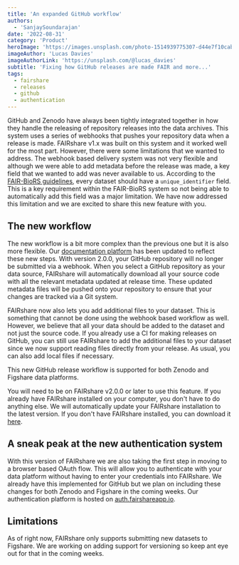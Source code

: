 ```yaml
---
title: 'An expanded GitHub workflow'
authors:
  - 'SanjaySoundarajan'
date: '2022-08-31'
category: 'Product'
heroImage: 'https://images.unsplash.com/photo-1514939775307-d44e7f10cabd?ixlib=rb-1.2.1&ixid=MnwxMjA3fDB8MHxwaG90by1wYWdlfHx8fGVufDB8fHx8&auto=format&fit=crop&w=1740&q=80'
imageAuthor: 'Lucas Davies'
imageAuthorLink: 'https://unsplash.com/@lucas_davies'
subtitle: 'Fixing how GitHub releases are made FAIR and more...'
tags:
  - fairshare
  - releases
  - github
  - authentication
---
```


GitHub and Zenodo have always been tightly integrated together in how they handle the releasing of repository releases into the data archives. This system uses a series of webhooks that pushes your repository data when a release is made. FAIRshare v1.x was built on this system and it worked well for the most part. However, there were some limitations that we wanted to address. The webhook based delivery system was not very flexible and although we were able to add metadata before the release was made, a key field that we wanted to add was never available to us. According to the [FAIR-BioRS guidelines](https://github.com/fairdataihub/FAIR-BioRS-guidelines/blob/main/versions/v1.0.1/README.md#step-3-include-metadata-files), every dataset should have a `unique_identifier` field. This is a key requirement within the FAIR-BioRS system so not being able to automatically add this field was a major limitation. We have now addressed this limitation and we are excited to share this new feature with you.

## The new workflow

The new workflow is a bit more complex than the previous one but it is also more flexible. Our [documentation platform](https://docs.fairshareapp.io) has been updated to reflect these new steps. With version 2.0.0, your GitHub repository will no longer be submitted via a webhook. When you select a GitHub repository as your data source, FAIRshare will automatically download all your source code with all the relevant metadata updated at release time. These updated metadata files will be pushed onto your repository to ensure that your changes are tracked via a Git system.

FAIRshare now also lets you add additional files to your dataset. This is something that cannot be done using the webhook based workflow as well. However, we believe that all your data should be added to the dataset and not just the source code. If you already use a CI for making releases on GitHub, you can still use FAIRshare to add the additional files to your dataset since we now support reading files directly from your release. As usual, you can also add local files if necessary.

This new GitHub release workflow is supported for both Zenodo and Figshare data platforms.

You will need to be on FAIRshare v2.0.0 or later to use this feature. If you already have FAIRshare installed on your computer, you don't have to do anything else. We will automatically update your FAIRshare installation to the latest version. If you don't have FAIRshare installed, you can download it [here](https://docs.fairshareapp.io/docs/getting-started/download-fairshare).

## A sneak peak at the new authentication system

With this version of FAIRshare we are also taking the first step in moving to a browser based OAuth flow. This will allow you to authenticate with your data platform without having to enter your credentials into FAIRshare. We already have this implemented for GitHub but we plan on including these changes for both Zenodo and Figshare in the coming weeks. Our authentication platform is hosted on [auth.fairshareapp.io](https://auth.fairshareapp.io).

## Limitations

As of right now, FAIRshare only supports submitting new datasets to Figshare. We are working on adding support for versioning so keep ant eye out for that in the coming weeks.

